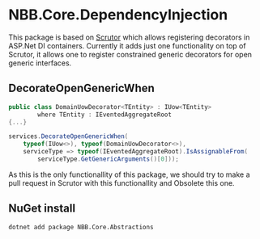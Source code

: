 # NBB.Core.DependencyInjection

This package is based on [Scrutor](https://www.nuget.org/packages/Scrutor/) which allows registering decorators in ASP.Net DI containers.
Currently it adds just one functionality on top of Scrutor, it allows one to register constrained generic decorators for open generic interfaces.

## DecorateOpenGenericWhen
```csharp
public class DomainUowDecorator<TEntity> : IUow<TEntity>
        where TEntity : IEventedAggregateRoot
{...}

services.DecorateOpenGenericWhen(
    typeof(IUow<>), typeof(DomainUowDecorator<>),
    serviceType => typeof(IEventedAggregateRoot).IsAssignableFrom(
        serviceType.GetGenericArguments()[0]));
```

As this is the only functionallity of this package, we should try to make a pull request in Scrutor with this functionallity and Obsolete this one.

## NuGet install
```
dotnet add package NBB.Core.Abstractions
```


